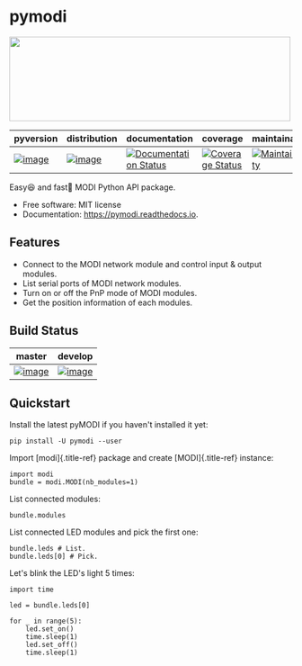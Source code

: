 pymodi
======
<img src="https://www.gresswell.co.uk/media/catalog/product/cache/1/image/9df78eab33525d08d6e5fb8d27136e95/L/3/L308260_MODI_logo_LFC.jpg" width="500" height="150">

| pyversion | distribution | documentation | coverage | maintainability | license |
|-|-|-|-|-|-|
| [![image](https://img.shields.io/pypi/pyversions/pymodi.svg)](https://pypi.python.org/pypi/pymodi) | [![image](https://img.shields.io/pypi/v/pymodi.svg)](https://pypi.python.org/pypi/pymodi) | [![Documentation Status](https://readthedocs.org/projects/pymodi/badge/?version=latest)](https://pymodi.readthedocs.io/en/latest/?badge=latest) | [![Coverage Status](https://coveralls.io/repos/github/LUXROBO/pymodi/badge.svg?branch=master)](https://coveralls.io/github/LUXROBO/pymodi?branch=master) | [![Maintainability](https://api.codeclimate.com/v1/badges/3e5f0248ac50d580cb3f/maintainability)](https://codeclimate.com/github/LUXROBO/pymodi/maintainability) | [![](https://img.shields.io/pypi/l/pymodi.svg?color=blue)](https://github.com/LUXROBO/pyMODI/blob/master/LICENSE) |

Easy😆 and fast💨 MODI Python API package.

-   Free software: MIT license
-   Documentation: <https://pymodi.readthedocs.io>.

Features
--------
-   Connect to the MODI network module and control input & output
    modules.
-   List serial ports of MODI network modules.
-   Turn on or off the PnP mode of MODI modules.
-   Get the position information of each modules.

Build Status
--------

|master|develop|
|:---:|:---:|
|[![image](https://travis-ci.org/LUXROBO/pyMODI.svg?branch=master)](https://travis-ci.org/LUXROBO/pyMODI)|[![image](https://travis-ci.org/LUXROBO/pyMODI.svg?branch=develop)](https://travis-ci.org/LUXROBO/pyMODI)|

Quickstart
--------

Install the latest pyMODI if you haven\'t installed it yet:

    pip install -U pymodi --user

Import [modi]{.title-ref} package and create [MODI]{.title-ref}
instance:

    import modi
    bundle = modi.MODI(nb_modules=1)

List connected modules:

    bundle.modules

List connected LED modules and pick the first one:

    bundle.leds # List.
    bundle.leds[0] # Pick.

Let\'s blink the LED\'s light 5 times:

    import time

    led = bundle.leds[0]

    for _ in range(5):
        led.set_on()
        time.sleep(1)
        led.set_off()
        time.sleep(1)
